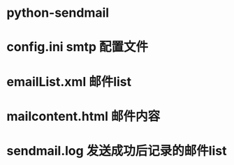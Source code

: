 # python-sendmail
# config.ini smtp 配置文件
# emailList.xml 邮件list
# mailcontent.html 邮件内容
# sendmail.log 发送成功后记录的邮件list
